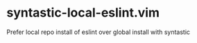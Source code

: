 # syntastic-local-eslint.vim
Prefer local repo install of eslint over global install with syntastic
